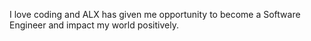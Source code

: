 I love coding and ALX  has given me opportunity to become a Software Engineer and impact my world positively.